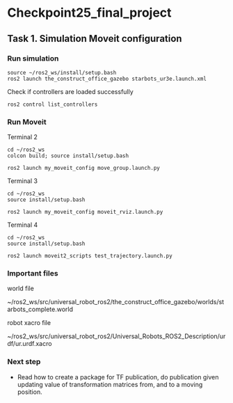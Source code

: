 # Checkpoint25_final_project

## Task 1. Simulation Moveit configuration


### Run simulation

```
source ~/ros2_ws/install/setup.bash
ros2 launch the_construct_office_gazebo starbots_ur3e.launch.xml
```

Check if controllers are loaded successfully

```
ros2 control list_controllers
```

### Run Moveit

Terminal 2

```
cd ~/ros2_ws
colcon build; source install/setup.bash
```

```
ros2 launch my_moveit_config move_group.launch.py
```

Terminal 3

```
cd ~/ros2_ws
source install/setup.bash
```

```
ros2 launch my_moveit_config moveit_rviz.launch.py
```


Terminal 4

```
cd ~/ros2_ws
source install/setup.bash
```

```
ros2 launch moveit2_scripts test_trajectory.launch.py
```


### Important files

world file

~/ros2_ws/src/universal_robot_ros2/the_construct_office_gazebo/worlds/starbots_complete.world

robot xacro file

~/ros2_ws/src/universal_robot_ros2/Universal_Robots_ROS2_Description/urdf/ur.urdf.xacro


### Next step 

- Read how to create a package for TF publication, do publication given updating value of transformation matrices from, and to a moving position.
